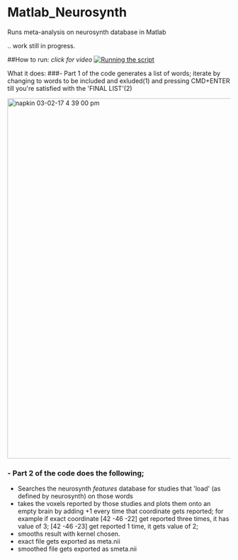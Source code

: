 # Matlab_Neurosynth
Runs meta-analysis on neurosynth database in Matlab

.. work still in progress. 

##How to run: 
*click for video*
[![Running the script](https://cloud.githubusercontent.com/assets/15108226/22597159/c0a849a6-ea2e-11e6-932b-a5fac84f3351.jpg)](https://www.youtube.com/watch?v=3z9eThlg45w "Quick walkthrough")


What it does: 
###- Part 1 of the code generates a list of words;
iterate by changing to words to be included and exluded(1) and pressing CMD+ENTER till you're satisfied with the 'FINAL LIST'(2)

<img width="812" alt="napkin 03-02-17 4 39 00 pm" src="https://cloud.githubusercontent.com/assets/15108226/22597335/7762ec0a-ea2f-11e6-9633-0fcd2180f69a.png">

### - Part 2 of the code does the following; 
- Searches the neurosynth _features_ database for studies that 'load' (as defined by neurosynth) on those words
- takes the voxels reported by those studies and plots them onto an empty brain by adding +1 every time that coordinate gets reported; 
for example if exact coordinate [42 -46 -22] get reported three times, it has value of 3; [42 -46 -23] get reported 1 time, it gets value of 2; 
- smooths result with kernel chosen.
- exact file gets exported as meta.nii
-  smoothed file gets exported as smeta.nii


